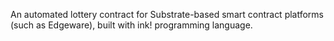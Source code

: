 An automated lottery contract for Substrate-based smart contract platforms (such as Edgeware), built with ink! programming language.